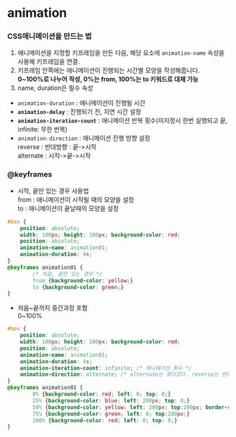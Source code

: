 # animation

### CSS애니메이션을 만드는 법

1. 애니메이션을 지정할 키프레임을 만든 다음, 해당 요소에 `animation-name` 속성을 사용해 키프레임을 연결.  
2. 키프레임 안쪽에는 애니메이션이 진행되는 시간별 모양을 작성해줍니다.  
**0~100%로 나누어 작성, 0%는 from, 100%는 to 키워드로 대체 가능**  
3. name, duration은 필수 속성
- `animation-duration` : 애니메이션이 진행될 시간
- **`animation-delay`** : 진행되기 전, 지연 시간 설정
- **`animation-iteration-count`** : 애니메이션 반복 횟수(미지정시 한번 실행되고 끝,  
infinite: 무한 반복)  
- `animation-direction` : 애니메이션 진행 방향 설정  
reverse : 반대방향 : 끝->시작  
alternate : 시작->끝->시작  

### @keyframes

- 시작, 끝만 있는 경우 사용법  
from : 애니메이션이 시작될 때의 모양을 설정  
to : 애니메이션이 끝날때의 모양을 설정

```css
#box {
    position: absolute;
    width: 100px; height: 100px; background-color: red; 
    position: absolute;
    animation-name: animation01; 
    animation-duration: 4s; 
}
@keyframes animation01 {
		/* 처음, 끝만 있는 경우 */
		from {background-color: yellow;}
		to {background-color: green;}
}
```

- 처음~끝까지 중간과정 포함  
0~100%

```css
#box {
    position: absolute;
    width: 100px; height: 100px; background-color: red; 
    position: absolute;
    animation-name: animation01; 
    animation-duration: 4s; 
    animation-iteration-count: infinite; /* 애니메이션 횟수 */
    animation-direction: alternate; /* alternate는 왔다갔다. reverse는 반대방향 */
}
@keyframes animation01 {
		0% {background-color: red; left: 0; top: 0;}
		25% {background-color: blue; left: 200px; top: 0;}
		50% {background-color: yellow; left: 200px; top:200px; border-radius: 50%;} /* 중간에 동그라미로 변했다가 네모로 돌아가게 함 */
		75% {background-color: green; left: 0; top:200px;}
		100% {background-color: red; left: 0; top: 0;}
}
```

